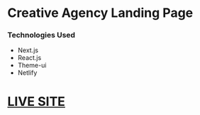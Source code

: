 # Creative Agency Landing Page

<h3>Technologies Used</h3>
<ul>
  <li> Next.js </li>
  <li> React.js </li>
  <li> Theme-ui  </li>
  <li> Netlify  </li>    
</ul>

<a href="https://suspicious-mccarthy-595e30.netlify.app"><h1>LIVE SITE</h1></a>
